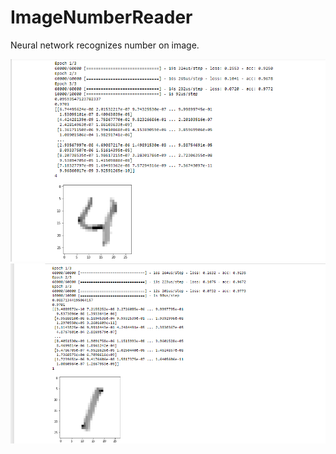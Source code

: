 # ImageNumberReader

Neural network recognizes number on image.

<img src="/image/imagereader1.PNG" alt=""/>



<img src="/image/imagereader2.PNG" alt=""/>
